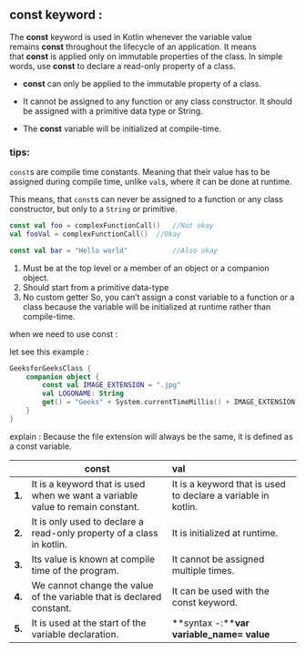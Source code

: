 ## const keyword :

The **const** keyword is used in Kotlin whenever the variable value remains **const** throughout the lifecycle of an application. It means that **const** is applied only on immutable properties of the class. In simple words, use **const** to declare a read-only property of a class.



- **const** can only be applied to the immutable property of a class.

- It cannot be assigned to any function or any class constructor. It should be assigned with a primitive data type or String.

- The **const** variable will be initialized at compile-time.

### tips:

`const`s are compile time constants. Meaning that their value has to be assigned during compile time, unlike `val`s, where it can be done at runtime.

This means, that `const`s can never be assigned to a function or any class constructor, but only to a `String` or primitive.



```kotlin
const val foo = complexFunctionCall()   //Not okay
val fooVal = complexFunctionCall()  //Okay

const val bar = "Hello world"           //Also okay
```



1. Must be at the top level or a member of an object or a companion object.
2. Should start from a primitive data-type
3. No custom getter So, you can’t assign a const variable to a function or a class because the variable will be initialized at runtime rather than compile-time.
   
   

when we  need to use const :

let see this example :

```kotlin
GeeksforGeeksClass {
	companion object {
		const val IMAGE_EXTENSION = ".jpg"
		val LOGONAME: String
		get() = "Geeks" + System.currentTimeMillis() + IMAGE_EXTENSION
	}
}
```

explain : Because the file extension will always be the same, it is defined as a const variable.

|        | **const**                                                                      | **val**                                                       |
| ------ | ------------------------------------------------------------------------------ |:------------------------------------------------------------- |
| **1.** | It is a keyword that is used when we want a variable value to remain constant. | It is a keyword that is used to declare a variable in kotlin. |
| **2.** | It is only used to declare a read-only property of a class in kotlin.          | It is initialized at runtime.                                 |
| **3.** | Its value is known at compile time of the program.                             | It cannot be assigned multiple times.                         |
| **4.** | We cannot change the value of the variable that is declared constant.          | It can be used with the const keyword.                        |
| **5.** | It is used at the start of the variable declaration.                           | **syntax -:****var variable_name= value**                     |
